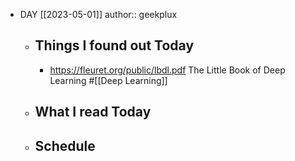 - DAY [[2023-05-01]]
  author:: geekplux
	- ## Things I found out Today
		- https://fleuret.org/public/lbdl.pdf The Little Book of Deep Learning  #[[Deep Learning]]
	- ## What I read Today
	- ## Schedule